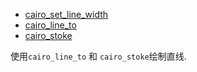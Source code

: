 + [cairo_set_line_width][1]
+ [cairo_line_to][2]
+ [cairo_stoke][3]

[1]: http://cairographics.org/manual/cairo-cairo-t.html#cairo-set-line-width
[2]: http://cairographics.org/manual/cairo-Paths.html#cairo-line-to
[3]: http://cairographics.org/manual/cairo-cairo-t.html#cairo-stroke

使用`cairo_line_to` 和 `cairo_stoke`绘制直线.
